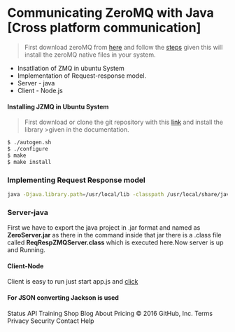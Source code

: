 
# Communicating ZeroMQ with Java [Cross platform communication]

>First download zeroMQ from [here][link1] and follow the [steps][link2] given this will install the zeroMQ native files in your system.


  - Insatllation of ZMQ in ubuntu System
  - Implementation of Request-response model.
  - Server - java
  - Client - Node.js


#### Installing JZMQ in Ubuntu System
>First download or clone the git repository with this [link][link3] and install the library >given in the documentation.

```sh
$ ./autogen.sh
$ ./configure
$ make
$ make install  
```

### Implementing Request Response model
```sh
java -Djava.library.path=/usr/local/lib -classpath /usr/local/share/java/zmq.jar:../src/zmq.jar:ZeroServer.jar:/home/soumik/Projects/jars/jackson-all-1.9.9.jar:/home/soumik/Projects/jars/mongo-java-driver-2.13.2.jar ReqRespZMQServer tcp://127.0.0.1:5555 1 100
```

### Server-java
First we have to export the java project in .jar format and named as  __ZeroServer.jar__ as there in the command inside that jar there is a .class file called __ReqRespZMQServer.class__ which is executed here.Now server is up and Running.


#### Client-Node
Client is easy to run just start app.js and [click][link4]

#### For JSON converting Jackson is used



[//]: # (These are reference links used in the body of this note and get stripped out when the markdown processor does its job. There is no need to format nicely because it shouldn't be seen. Thanks SO - http://stackoverflow.com/questions/4823468/store-comments-in-markdown-syntax)

   [link1]: <http://zeromq.org/area:download>
   [link2]:<http://zeromq.org/area:download#toc6>
   [link3]:<http://zeromq.org/bindings:java>
   [link4]:<http://localhost:3000/ReqRespZMQClient>
   
Status API Training Shop Blog About Pricing
© 2016 GitHub, Inc. Terms Privacy Security Contact Help
